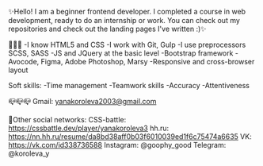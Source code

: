✨Hello! I am a beginner frontend developer. 
I completed a course in web development, ready to do an internship or work. 
You can check out my repositories and check out the landing pages I've written :)✨

📌📌📌
-I know HTML5 and CSS
-I work with Git, Gulp
-I use preprocessors SCSS, SASS
-JS and JQuery at the basic level
-Bootstrap framework
-Avocode, Figma, Adobe Photoshop, Marsy
-Responsive and cross-browser layout

Soft skills:
-Time management
-Teamwork skills
-Accuracy
-Attentiveness

📪📪📪 
Gmail: yanakoroleva2003@gmail.com


💌Other social networks:
CSS-battle: https://cssbattle.dev/player/yanakoroleva3
hh.ru: https://nn.hh.ru/resume/da8bd38aff0b03f6010039ed1f6c75474a6635
VK: https://vk.com/id338736588
Instagram: @goophy_good
Telegram: @koroleva_y

<!---
yanakoroleva3/yanakoroleva3 is a ✨ special ✨ repository because its `README.md` (this file) appears on your GitHub profile.
You can click the Preview link to take a look at your changes.
--->

